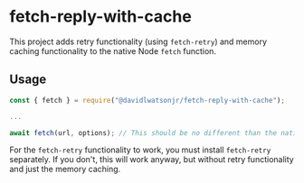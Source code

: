 # fetch-reply-with-cache

This project adds retry functionality (using `fetch-retry`) and memory caching functionality to the native Node `fetch` function.

## Usage

```js
const { fetch } = require("@davidlwatsonjr/fetch-reply-with-cache");

...

await fetch(url, options); // This should be no different than the native fetch syntax except you're able to add `fetch-retry` options and some caching options (`cacheTTL`, for example).
```

For the `fetch-retry` functionality to work, you must install `fetch-retry` separately. If you don't, this will work anyway, but without retry functionality and just the memory caching.
